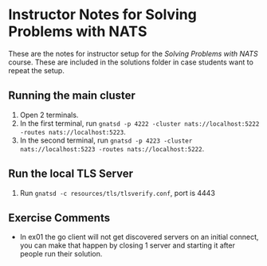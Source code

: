 
# Instructor Notes for Solving Problems with NATS

These are the notes for instructor setup for the _Solving Problems with NATS_ course. These are included
in the solutions folder in case students want to repeat the setup.

## Running the main cluster

1. Open 2 terminals.
2. In the first terminal, run `gnatsd -p 4222 -cluster nats://localhost:5222 -routes nats://localhost:5223`.
3. In the second terminal, run `gnatsd -p 4223 -cluster nats://localhost:5223 -routes nats://localhost:5222`.

## Run the local TLS Server

1. Run `gnatsd -c resources/tls/tlsverify.conf`, port is 4443

## Exercise Comments

* In ex01 the go client will not get discovered servers on an initial connect, you can make that happen by closing 1 server and starting it after people run their solution.
